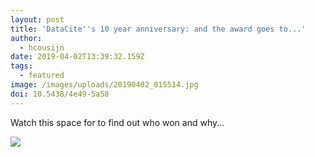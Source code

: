 ```yaml
---
layout: post
title: 'DataCite''s 10 year anniversary: and the award goes to...'
author:
  - hcousijn
date: 2019-04-02T13:39:32.159Z
tags:
  - featured
image: /images/uploads/20190402_015514.jpg
doi: 10.5438/4e49-5a58
---
```

Watch this space for to find out who won and why...

![](/images/uploads/20190402_015514.jpg)
